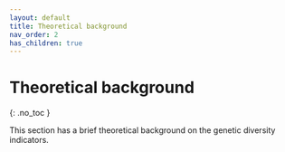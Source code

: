 ```yaml
---
layout: default
title: Theoretical background
nav_order: 2
has_children: true
---
```


# Theoretical background
{: .no_toc }

This section has a brief theoretical background on the genetic diversity indicators.



